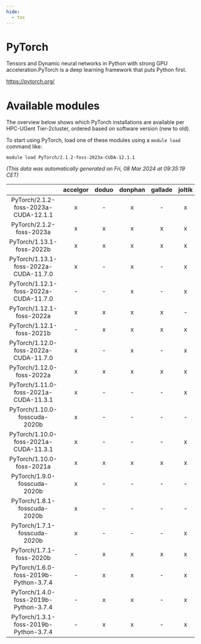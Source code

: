 ```yaml
---
hide:
  - toc
---
```


PyTorch
=======


Tensors and Dynamic neural networks in Python with strong GPU acceleration.PyTorch is a deep learning framework that puts Python first.

https://pytorch.org/
# Available modules


The overview below shows which PyTorch installations are available per HPC-UGent Tier-2cluster, ordered based on software version (new to old).

To start using PyTorch, load one of these modules using a `module load` command like:

```shell
module load PyTorch/2.1.2-foss-2023a-CUDA-12.1.1
```

*(This data was automatically generated on Fri, 08 Mar 2024 at 09:35:19 CET)*  

| |accelgor|doduo|donphan|gallade|joltik|skitty|
| :---: | :---: | :---: | :---: | :---: | :---: | :---: |
|PyTorch/2.1.2-foss-2023a-CUDA-12.1.1|x|-|x|-|x|-|
|PyTorch/2.1.2-foss-2023a|x|x|x|x|x|x|
|PyTorch/1.13.1-foss-2022b|x|x|x|x|x|x|
|PyTorch/1.13.1-foss-2022a-CUDA-11.7.0|x|-|x|-|x|-|
|PyTorch/1.12.1-foss-2022a-CUDA-11.7.0|-|-|x|-|x|-|
|PyTorch/1.12.1-foss-2022a|x|x|x|x|-|x|
|PyTorch/1.12.1-foss-2021b|-|x|x|x|x|x|
|PyTorch/1.12.0-foss-2022a-CUDA-11.7.0|x|-|x|-|x|-|
|PyTorch/1.12.0-foss-2022a|x|x|x|x|x|x|
|PyTorch/1.11.0-foss-2021a-CUDA-11.3.1|x|-|-|-|x|-|
|PyTorch/1.10.0-fosscuda-2020b|x|-|-|-|-|-|
|PyTorch/1.10.0-foss-2021a-CUDA-11.3.1|x|-|-|-|x|-|
|PyTorch/1.10.0-foss-2021a|x|x|x|x|x|x|
|PyTorch/1.9.0-fosscuda-2020b|x|-|-|-|-|-|
|PyTorch/1.8.1-fosscuda-2020b|x|-|-|-|-|-|
|PyTorch/1.7.1-fosscuda-2020b|x|-|-|-|x|-|
|PyTorch/1.7.1-foss-2020b|-|x|x|x|x|x|
|PyTorch/1.6.0-foss-2019b-Python-3.7.4|-|x|x|-|x|x|
|PyTorch/1.4.0-foss-2019b-Python-3.7.4|-|x|x|-|x|x|
|PyTorch/1.3.1-foss-2019b-Python-3.7.4|-|x|x|-|x|x|
